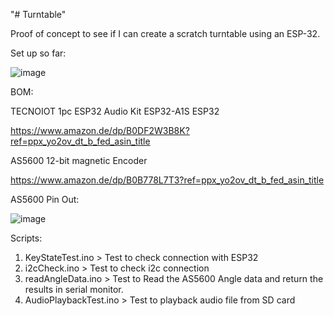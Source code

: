 "# Turntable" 

Proof of concept to see if I can create a scratch turntable using an ESP-32.

Set up so far:

![image](https://github.com/user-attachments/assets/4c848ccb-5c22-4d47-b0ec-797f203da7e9)


BOM:

TECNOIOT 1pc ESP32 Audio Kit ESP32-A1S ESP32

https://www.amazon.de/dp/B0DF2W3B8K?ref=ppx_yo2ov_dt_b_fed_asin_title

AS5600 12-bit magnetic Encoder

https://www.amazon.de/dp/B0B778L7T3?ref=ppx_yo2ov_dt_b_fed_asin_title

AS5600 Pin Out:

![image](https://github.com/user-attachments/assets/acef8033-916b-49b6-8074-f542889a5aec)


Scripts:

1. KeyStateTest.ino > Test to check connection with ESP32
2. i2cCheck.ino > Test to check i2c connection
3. readAngleData.ino > Test to Read the AS5600 Angle data and return the results in serial monitor.
4. AudioPlaybackTest.ino > Test to playback audio file from SD card
